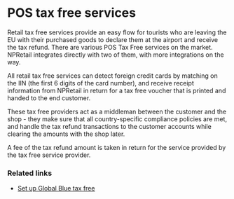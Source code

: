 # POS tax free services

Retail tax free services provide an easy flow for tourists who are leaving the EU with their purchased goods to declare them at the airport and receive the tax refund.
There are various POS Tax Free services on the market. NPRetail integrates directly with two of them, with more integrations on the way.  

All retail tax free services can detect foreign credit cards by matching on the IIN (the first 6 digits of the card number), and receive receipt information from NPRetail in return for a tax free voucher that is printed and handed to the end customer.  

These tax free providers act as a middleman between the customer and the shop - they make sure that all country-specific compliance policies are met, and handle the tax refund transactions to the customer accounts while clearing the amounts with the shop later.

A fee of the tax refund amount is taken in return for the service provided by the tax free service provider.

### Related links
- [Set up Global Blue tax free](../howto/globalblue.md)